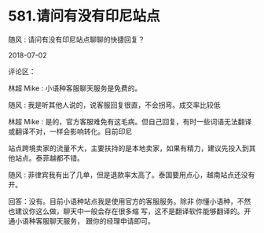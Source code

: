# 581.请问有没有印尼站点

随风 : 请问有没有印尼站点聊聊的快捷回复？

2018-07-02

评论区：

林超 Mike : 小语种客服聊天服务是免费的。

随风 : 我是听其他人说的，说客服回复很直，不会拐弯。成交率比较低

林超 Mike : 是的，官方客服难免有这毛病。但自己回复，有时一些词语无法翻译或翻译不对，一样会影响转化。目前印尼

站点跨境卖家的流量不大，主要扶持的是本地卖家，如果有精力，建议先投入到其他站点。泰菲越都不错。

随风 : 菲律宾我有出了几单，但是退款率太高了。泰国要用点心，越南站点还没有开。

回答：没有。目前小语种站点我是使用官方的客服服务。除非 你懂小语种，不然也建议你这么做，聊天中一般会存在很多缩 写，这不是翻译软件能够翻译的。开通小语种客服聊天服务， 跟你的经理申请即可。